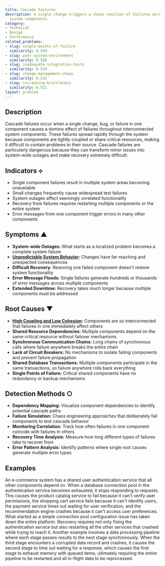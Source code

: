 ```yaml
---
title: Cascade Failures
description: A single change triggers a chain reaction of failures across multiple
  system components.
category:
- Technical
- Design
- Performance
related_problems:
- slug: single-points-of-failure
  similarity: 0.589
- slug: poor-system-environment
  similarity: 0.588
- slug: inadequate-integration-tests
  similarity: 0.539
- slug: change-management-chaos
  similarity: 0.533
- slug: increasing-brittleness
  similarity: 0.521
layout: problem
---
```


## Description

Cascade failures occur when a single change, bug, or failure in one component causes a domino effect of failures throughout interconnected system components. These failures spread rapidly through the system because components are tightly coupled or share critical resources, making it difficult to contain problems to their source. Cascade failures are particularly dangerous because they can transform minor issues into system-wide outages and make recovery extremely difficult.

## Indicators ⟡
- Single component failures result in multiple system areas becoming unavailable
- Small changes frequently cause widespread test failures
- System outages affect seemingly unrelated functionality
- Recovery from failures requires restarting multiple components or the entire system
- Error messages from one component trigger errors in many other components

## Symptoms ▲
- **System-wide Outages:** What starts as a localized problem becomes a complete system failure
- **[Unpredictable System Behavior](unpredictable-system-behavior.md):** Changes have far-reaching and unexpected consequences
- **Difficult Recovery:** Restoring one failed component doesn't restore system functionality
- **Error Message Floods:** Single failures generate hundreds or thousands of error messages across multiple components
- **Extended Downtime:** Recovery takes much longer because multiple components must be addressed

## Root Causes ▼
- **[High Coupling and Low Cohesion](high-coupling-low-cohesion.md):** Components are so interconnected that failures in one immediately affect others
- **Shared Resource Dependencies:** Multiple components depend on the same critical resource without failover mechanisms
- **Synchronous Communication Chains:** Long chains of synchronous calls where failure anywhere breaks the entire chain
- **Lack of Circuit Breakers:** No mechanisms to isolate failing components and prevent failure propagation
- **Shared Database Transactions:** Multiple components participate in the same transactions, so failure anywhere rolls back everything
- **Single Points of Failure:** Critical shared components have no redundancy or backup mechanisms

## Detection Methods ○
- **Dependency Mapping:** Visualize component dependencies to identify potential cascade paths
- **Failure Simulation:** Chaos engineering approaches that deliberately fail components to test cascade behavior
- **Monitoring Correlation:** Track how often failures in one component coincide with failures in others
- **Recovery Time Analysis:** Measure how long different types of failures take to recover from
- **Error Pattern Analysis:** Identify patterns where single root causes generate multiple error types

## Examples

An e-commerce system has a shared user authentication service that all other components depend on. When a database connection pool in the authentication service becomes exhausted, it stops responding to requests. This causes the product catalog service to fail because it can't verify user permissions, the shopping cart service fails because it can't identify users, the payment service times out waiting for user verification, and the recommendation engine crashes because it can't access user preferences. What started as a simple connection pool configuration issue has taken down the entire platform. Recovery requires not only fixing the authentication service but also restarting all the other services that crashed while trying to reach it. Another example involves a data processing pipeline where each stage passes results to the next stage synchronously. When the third stage encounters a corrupted data record and crashes, it causes the second stage to time out waiting for a response, which causes the first stage to exhaust memory with queued items, ultimately requiring the entire pipeline to be restarted and all in-flight data to be reprocessed.
